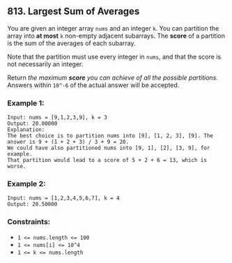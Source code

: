 ## 813. Largest Sum of Averages

You are given an integer array ```nums``` and an integer ```k```. You can partition the array into **at most** ```k``` non-empty adjacent subarrays. The **score** of a partition is the sum of the averages of each subarray.

Note that the partition must use every integer in ```nums```, and that the score is not necessarily an integer.

Return *the maximum **score** you can achieve of all the possible partitions*. Answers within ```10^-6``` of the actual answer will be accepted.

### Example 1:
```
Input: nums = [9,1,2,3,9], k = 3
Output: 20.00000
Explanation:
The best choice is to partition nums into [9], [1, 2, 3], [9]. The answer is 9 + (1 + 2 + 3) / 3 + 9 = 20.
We could have also partitioned nums into [9, 1], [2], [3, 9], for example.
That partition would lead to a score of 5 + 2 + 6 = 13, which is worse.
```
### Example 2:
```
Input: nums = [1,2,3,4,5,6,7], k = 4
Output: 20.50000
```

### Constraints:

* ```1 <= nums.length <= 100```
* ```1 <= nums[i] <= 10^4```
* ```1 <= k <= nums.length```